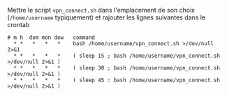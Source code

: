 Mettre le script `vpn_connect.sh` dans l'emplacement de son choix (`/home/username` typiquement) et rajouter les lignes suivantes dans le crontab 

```
# m h  dom mon dow   command
  * *   *   *   *    bash /home/username/vpn_connect.sh >/dev/null 2>&1
  * *   *   *   *    ( sleep 15 ; bash /home/username/vpn_connect.sh >/dev/null 2>&1 )
  * *   *   *   *    ( sleep 30 ; bash /home/username/vpn_connect.sh >/dev/null 2>&1 )
  * *   *   *   *    ( sleep 45 : bash /home/username/vpn_connect.sh >/dev/null 2>&1 )
```

